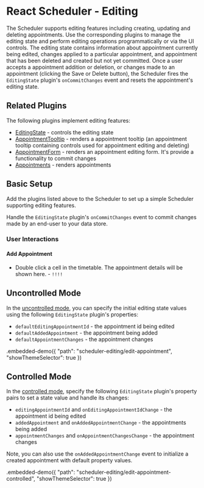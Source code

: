 # React Scheduler - Editing

The Scheduler supports editing features including creating, updating and deleting appointments. Use the corresponding plugins to manage the editing state and perform editing operations programmatically or via the UI controls. The editing state contains information about appointment currently being edited, changes applied to a particular appointment, and appointment that has been deleted and created but not yet committed. Once a user accepts a appointment addition or deletion, or changes made to an appointment (clicking the Save or Delete button), the Scheduler fires the `EditingState` plugin's `onCommitChanges` event and resets the appointment's editing state.

## Related Plugins

The following plugins implement editing features:

- [EditingState](../reference/editing-state.md) - controls the editing state
- [AppointmentTooltip](../reference/appointment-tooltip.md) - renders a appointment tooltip (an appointment tooltip containing controls used for appointment editing and deleting)
- [AppointmentForm](../reference/appointment-form.md) - renders an appointment editing form. It's provide a functionality to commit changes
- [Appointments](../reference/appointments.md) - renders appointments

## Basic Setup

Add the plugins listed above to the Scheduler to set up a simple Scheduler supporting editing features.

Handle the `EditingState` plugin's `onCommitChanges` event to commit changes made by an end-user to your data store.

### User Interactions

#### Add Appointment

- Double click a cell in the timetable. The appointment details will be shown here. - `!!!!`



## Uncontrolled Mode

In the [uncontrolled mode](controlled-and-uncontrolled-modes.md), you can specify the initial editing state values using the following `EditingState` plugin's properties:

- `defaultEditingAppointmentId` - the appointment id being edited
- `defaultAddedAppointment` - the appointment being added
- `defaultAppointmentChanges` - the appointment changes

.embedded-demo({ "path": "scheduler-editing/edit-appointment", "showThemeSelector": true })

## Controlled Mode

In the [controlled mode](controlled-and-uncontrolled-modes.md), specify the following `EditingState` plugin's property pairs to set a state value and handle its changes:

- `editingAppointmentId` and `onEditingAppointmentIdChange` - the appointment id being edited
- `addedAppointment` and `onAddedAppointmentChange` - the appointments being added
- `appointmentChanges` and `onAppointmentChangesChange` - the appointment changes

Note, you can also use the `onAddedAppointmentChange` event to initialize a created appointment with default property values.

.embedded-demo({ "path": "scheduler-editing/edit-appointment-controlled", "showThemeSelector": true })
